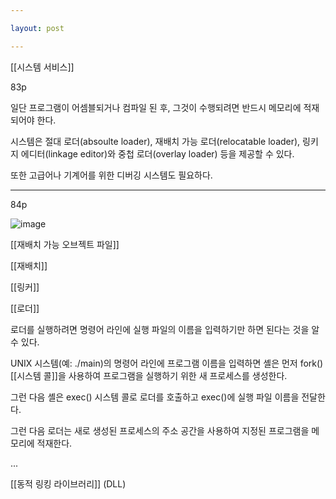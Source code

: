 ```yaml
---

layout: post

---
```


[[시스템 서비스]]

83p

일단 프로그램이 어셈블되거나 컴파일 된 후, 그것이 수행되려면 반드시 메모리에 적재되어야 한다.

시스템은 절대 로더(absoulte loader), 재배치 가능 로더(relocatable loader), 링키지 에디터(linkage editor)와 중첩 로더(overlay loader) 등을 제공할 수 있다.

또한 고급어나 기계어를 위한 디버깅 시스템도 필요하다.

---

84p

![image](https://user-images.githubusercontent.com/116250393/213811235-0f07fba0-aad8-4f3c-b915-3c475c76c99d.png)


[[재배치 가능 오브젝트 파일]]

[[재배치]]

[[링커]]

[[로더]]

로더를 실행하려면 명령어 라인에 실행 파일의 이름을 입력하기만 하면 된다는 것을 알 수 있다.

UNIX 시스템(예: ./main)의 명령어 라인에 프로그램 이름을 입력하면 셸은 먼저 fork() [[시스템 콜]]을 사용하여 프로그램을 실행하기 위한 새 프로세스를 생성한다.

그런 다음 셸은 exec() 시스템 콜로 로더를 호출하고 exec()에 실행 파일 이름을 전달한다.

그런 다음 로더는 새로 생성된 프로세스의 주소 공간을 사용하여 지정된 프로그램을 메모리에 적재한다.

...

[[동적 링킹 라이브러리]] (DLL)
